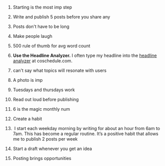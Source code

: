 1.  Starting is the most imp step
2.  Write and publish 5 posts before you share any
3.  Posts don't have to be long
4.  Make people laugh
5.  500 rule of thumb for avg word count
6.  **Use the Headline Analyzer.** I often type my headline into the [headline analyzer](https://coschedule.com/headline-analyzer) at coschedule.com.
7.  can't say what topics will resonate with users
8.  A photo is imp
9.  Tuesdays and thursdays work
10.  Read out loud before publishing
11.  6 is the magic monthly num
12.  Create a habit

1.   I start each weekday morning by writing for about an hour from 6am to 7am. This has become a regular routine. It’s a positive habit that allows me to publish 2 posts per week

14.  Start a draft whenever you get an idea
15.  Posting brings opportunities


